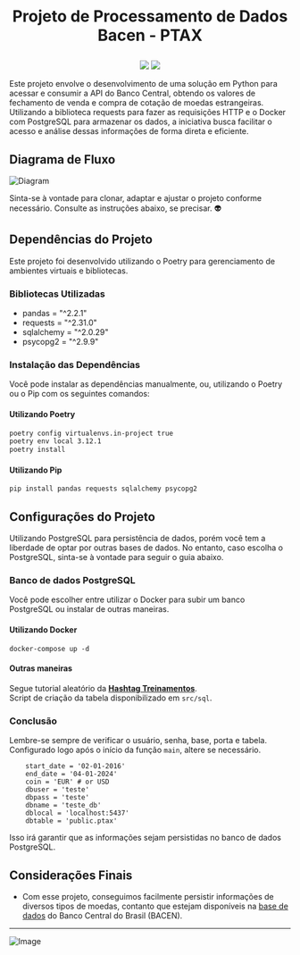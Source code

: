 # <p align="center">Projeto de Processamento de Dados<br>Bacen - PTAX</p>

<p align="center">
<img src="http://img.shields.io/static/v1?label=LICENCA&message=...&color=GREEN&style=for-the-badge"/>     
<img src="http://img.shields.io/static/v1?label=STATUS&message=N/A&color=GREEN&style=for-the-badge"/>
</p>

Este projeto envolve o desenvolvimento de uma solução em Python para acessar e consumir a API do Banco Central, obtendo os valores de fechamento de venda e compra de cotação de moedas estrangeiras. Utilizando a biblioteca requests para fazer as requisições HTTP e o Docker com PostgreSQL para armazenar os dados, a iniciativa busca facilitar o acesso e análise dessas informações de forma direta e eficiente.

## Diagrama de Fluxo

![Diagram](https://github.com/tonsatomicos/bacen-ptax-data-processing/blob/main/assets/diagram.png?raw=true)

Sinta-se à vontade para clonar, adaptar e ajustar o projeto conforme necessário. Consulte as instruções abaixo, se precisar. :alien:

## Dependências do Projeto

Este projeto foi desenvolvido utilizando o Poetry para gerenciamento de ambientes virtuais e bibliotecas.

### Bibliotecas Utilizadas

- pandas = "^2.2.1"
- requests = "^2.31.0"
- sqlalchemy = "^2.0.29"
- psycopg2 = "^2.9.9"

### Instalação das Dependências

Você pode instalar as dependências manualmente, ou, utilizando o Poetry ou o Pip com os seguintes comandos:

#### Utilizando Poetry

```bash
poetry config virtualenvs.in-project true
poetry env local 3.12.1
poetry install

```

#### Utilizando Pip

```bash
pip install pandas requests sqlalchemy psycopg2

```

## Configurações do Projeto

Utilizando PostgreSQL para persistência de dados, porém você tem a liberdade de optar por outras bases de dados. No entanto, caso escolha o PostgreSQL, sinta-se à vontade para seguir o guia abaixo.

### Banco de dados PostgreSQL

Você pode escolher entre utilizar o Docker para subir um banco PostgreSQL ou instalar de outras maneiras.

#### Utilizando Docker

<pre><code>docker-compose up -d</code></pre>

#### Outras maneiras

Segue tutorial aleatório da **<a href="https://youtu.be/L_2l8XTCPAE?si=-OJ21qv_48BgHFq2">Hashtag Treinamentos</a>**. <br>Script de criação da tabela disponibilizado em <code>src/sql</code>.

### Conclusão

Lembre-se sempre de verificar o usuário, senha, base, porta e tabela. Configurado logo após o início da  função <code>main</code>, altere se necessário.

<pre><code>    start_date = '02-01-2016'
    end_date = '04-01-2024'
    coin = 'EUR' # or USD
    dbuser = 'teste'
    dbpass = 'teste'
    dbname = 'teste_db'
    dblocal = 'localhost:5437'
    dbtable = 'public.ptax'</code></pre>

Isso irá garantir que as informações sejam persistidas no banco de dados PostgreSQL.</p>


## Considerações Finais

- Com esse projeto, conseguimos facilmente persistir informações de diversos tipos de moedas, contanto que estejam disponíveis na <a href="https://olinda.bcb.gov.br/olinda/servico/PTAX/versao/v1/aplicacao#!/recursos/Moedas#eyJmb3JtdWxhcmlvIjp7IiRmb3JtYXQiOiJqc29uIiwiJHRvcCI6MTAwfSwicHJvcHJpZWRhZGVzIjpbMCwxLDJdLCJwZXNxdWlzYWRvIjp0cnVlLCJhY3RpdmVUYWIiOiJ0YWJsZSIsImdyaWRTdGF0ZSI6ewMwAzpbewNCAyIEMAQiLANBA30sewNCAyIEMQQiLANBA30sewNCAyIEMgQiLANBA31dLAMxAzp7fSwDMgM6W10sAzMDOnt9LAM0Azp7fSwDNQM6e319LCJwaXZvdE9wdGlvbnMiOnsDYQM6e30sA2IDOltdLANjAzo1MDAsA2QDOltdLANlAzpbXSwDZgM6W10sA2cDOiJrZXlfYV90b196IiwDaAM6ImtleV9hX3RvX3oiLANpAzp7fSwDagM6e30sA2sDOjg1LANsAzpmYWxzZSwDbQM6e30sA24DOnt9LANvAzoiQ29udGFnZW0iLANwAzoiVGFibGUifX0=">base de dados</a> do Banco Central do Brasil (BACEN).

<hr>

![Image](https://i.imgur.com/p4vnGAN.gif)
